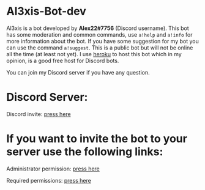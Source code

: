 # Al3xis-Bot-dev

Al3xis is a bot developed by **Alex22#7756** (Discord username). This bot has some moderation and common commands, use `a!help` and `a!info` for more information about the bot.
If you have some suggestion for my bot you can use the command `a!suggest`. 
This is a public bot but will not be online all the time (at least not yet).
I use [heroku](https://www.heroku.com/) to host this bot which in my opinion, is a good free host for Discord bots.

You can join my Discord server if you have any question.
# Discord Server:
Discord invite: [press here](https://discord.gg/AAJPHqNXUy)

# If you want to invite the bot to your server use the following links:
Administrator permission: [press here](https://discord.com/oauth2/authorize?client_id=768309916112650321&scope=bot&permissions=8)

Required permissions: [press here](https://discord.com/oauth2/authorize?client_id=768309916112650321&scope=bot&permissions=2147479543)
